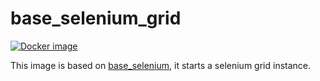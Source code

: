 # base_selenium_grid

[![Docker image](https://img.shields.io/badge/docker-latest-blue.svg)](https://hub.docker.com/r/daedalusproject/base_selenium_grid)

This image is based on [base_selenium](/base_selenium), it starts a selenium grid instance.

